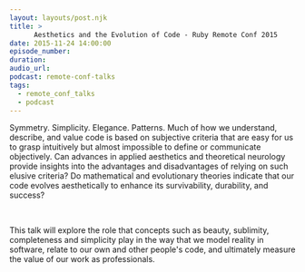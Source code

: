 ```yaml
---
layout: layouts/post.njk
title: >
      Aesthetics and the Evolution of Code - Ruby Remote Conf 2015
date: 2015-11-24 14:00:00
episode_number: 
duration: 
audio_url: 
podcast: remote-conf-talks
tags: 
  - remote_conf_talks
  - podcast
---
```


Symmetry. Simplicity. Elegance. Patterns. Much of how we understand, describe, and value code is based on subjective criteria that are easy for us to grasp intuitively but almost impossible to define or communicate objectively. Can advances in applied aesthetics and theoretical neurology provide insights into the advantages and disadvantages of relying on such elusive criteria? Do mathematical and evolutionary theories indicate that our code evolves aesthetically to enhance its survivability, durability, and success?

&nbsp;

This talk will explore the role that concepts such as beauty, sublimity, completeness and simplicity play in the way that we model reality in software, relate to our own and other people's code, and ultimately measure the value of our work as professionals.


